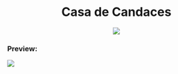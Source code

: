 <h1 align="center" #Casa de Candaces> Casa de Candaces </h1>
<p align="center">
<img loading="lazy" src="http://img.shields.io/static/v1?label=STATUS&message=IN%20PROCESS&color=GREEN&style=for-the-badge"/>
</p>
<h3>Preview:</h3>
<img src="https://github.com/kmirim/Casa_de_Candaces/assets/132582320/be92277a-9833-4de1-a623-445961e523f7">
